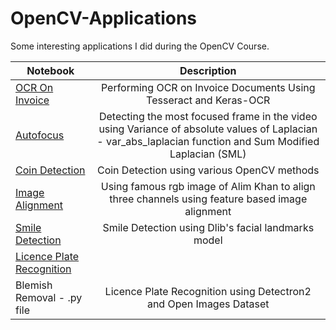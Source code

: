# OpenCV-Applications
Some interesting applications I did during the OpenCV Course.

| Notebook      | Description   |
| ------------- |:-------------:|
| [OCR On Invoice](http://nbviewer.jupyter.org/github/Uxell/OpenCV-Applications/blob/main/OCR_on_invoice/OCR_on_Invoice.ipynb) | Performing OCR on Invoice Documents Using Tesseract and Keras-OCR |
| [Autofocus](http://nbviewer.jupyter.org/github/Uxell/OpenCV-Applications/blob/main/auto_focus/Autofocus-assignment.ipynb) | Detecting the most focused frame in the video using Variance of absolute values of Laplacian - var_abs_laplacian function and Sum Modified Laplacian (SML) |
| [Coin Detection](http://nbviewer.jupyter.org/github/Uxell/OpenCV-Applications/blob/main/coin_detection/Coin-Detection-Assignment.ipynb) | Coin Detection using various OpenCV methods|
| [Image Alignment](http://nbviewer.jupyter.org/github/Uxell/OpenCV-Applications/blob/main/image_alignment/Assignment_Feature_based_Image_Alignment.ipynb) | Using famous rgb image of Alim Khan to align three channels using feature based image alignment |
| [Smile Detection](http://nbviewer.jupyter.org/github/Uxell/OpenCV-Applications/blob/main/smile_detection/Smile_Detection.ipynb) | Smile Detection using Dlib's facial landmarks model |
| [Licence Plate Recognition](http://nbviewer.jupyter.org/github/Uxell/OpenCV-Applications/blob/main/licence_plate_recognition.ipynb) | |
| Blemish Removal - .py file | Licence Plate Recognition using Detectron2 and Open Images Dataset |
